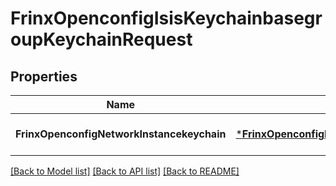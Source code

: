 # FrinxOpenconfigIsisKeychainbasegroupKeychainRequest

## Properties
Name | Type | Description | Notes
------------ | ------------- | ------------- | -------------
**FrinxOpenconfigNetworkInstancekeychain** | [***FrinxOpenconfigIsisKeychainbasegroupKeychain**](frinx.openconfig.isis.keychainbasegroup.Keychain.md) |  | [optional] [default to null]

[[Back to Model list]](../README.md#documentation-for-models) [[Back to API list]](../README.md#documentation-for-api-endpoints) [[Back to README]](../README.md)


